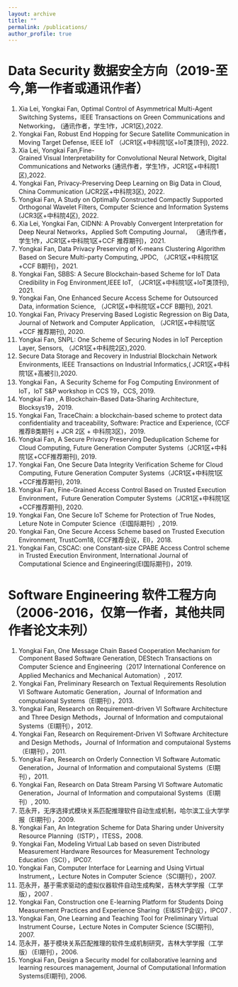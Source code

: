```yaml
---
layout: archive
title: ""
permalink: /publications/
author_profile: true
---
```

Data Security 数据安全方向（2019-至今,第一作者或通讯作者）
======
1. Xia Lei, Yongkai Fan, Optimal Control of Asymmetrical Multi-Agent Switching Systems，IEEE Transactions on Green Communications and Networking， (通讯作者，学生1作，JCR1区),2022.
1. Yongkai Fan, Robust End Hopping for Secure Satellite Communication in Moving Target Defense, IEEE IoT （JCR1区+中科院1区+IoT类顶刊), 2022.
1. Xia Lei, Yongkai Fan,Fine-Grained Visual Interpretability for Convolutional Neural Network, Digital Communications and Networks (通讯作者，学生1作，JCR1区+中科院1区),2022.
1. Yongkai Fan, Privacy-Preserving Deep Learning on Big Data in Cloud, China Communication  (JCR2区+中科院3区), 2022.
1. Yongkai Fan, A Study on Optimally Constructed Compactly Supported Orthogonal Wavelet Filters, Computer Science and Information Systems (JCR3区+中科院4区), 2022.
1. Xia Lei, Yongkai Fan, CIDNN: A Provably Convergent Interpretation for Deep Neural Networks，Applied Soft Computing Journal， （通讯作者，学生1作，JCR1区+中科院1区+CCF 推荐期刊)，2021.
1. Yongkai Fan, Data Privacy Preserving of K-means Clustering Algorithm Based on Secure Multi-party Computing, JPDC, （JCR1区+中科院1区+CCF B期刊)，2021.
1. Yongkai Fan, SBBS: A Secure Blockchain-based Scheme for IoT Data Credibility in Fog Environment,IEEE IoT, （JCR1区+中科院1区+IoT类顶刊), 2021. 
1. Yongkai Fan, One Enhanced Secure Access Scheme for Outsourced Data, information Science, （JCR1区+中科院1区+CCF B期刊), 2021. 
1. Yongkai Fan, Privacy Preserving Based Logistic Regression on Big Data, Journal of Network and Computer Application, （JCR1区+中科院1区+CCF 推荐期刊), 2020.
1. Yongkai Fan, SNPL: One Scheme of Securing Nodes in IoT Perception Layer, Sensors, （JCR1区+中科院2区),2020.
1. Secure Data Storage and Recovery in Industrial Blockchain Network Environments, IEEE Transactions on Industrial Informatics,( JCR1区+中科院1区+高被引),2020.
1. Yongkai Fan，A Security Scheme for Fog Computing Environment of IoT，IoT S&P workshop in CCS 19，CCS, 2019.
1. Yongkai Fan , A Blockchain-Based Data-Sharing Architecture, Blocksys19，2019.
1. Yongkai Fan, TraceChain: a blockchain-based scheme to protect data confidentiality and traceability, Software: Practice and Experience, (CCF 推荐B类期刊 +  JCR 2区 + 中科院3区)，2019.
1. Yongkai Fan, A Secure Privacy Preserving Deduplication Scheme for Cloud Computing, Future Generation Computer Systems（JCR1区+中科院1区+CCF推荐期刊), 2019.
1. Yongkai Fan, One Secure Data Integrity Verification Scheme for Cloud Computing, Future Generation Computer Systems（JCR1区+中科院1区+CCF推荐期刊), 2019.
1. Yongkai Fan, Fine-Grained Access Control Based on Trusted Execution Environment，Future Generation Computer Systems（JCR1区+中科院1区+CCF推荐期刊), 2020.
1. Yongkai Fan, One Secure IoT Scheme for Protection of True Nodes, Leture Note in Computer Science（EI国际期刊）, 2019.
1. Yongkai Fan, One Secure Access Scheme based on Trusted Execution Environment, TrustCom18, (CCF推荐会议，EI)，2018.
1. Yongkai Fan, CSCAC: one Constant-size CPABE Access Control scheme in Trusted Execution Environment, International Journal of Computational Science and Engineering(EI国际期刊)，2019.

Software Engineering 软件工程方向（2006-2016，仅第一作者，其他共同作者论文未列）
======
1. Yongkai Fan, One Message Chain Based Cooperation Mechanism for Component Based Software Generation, DEStech Transactions on Computer Science and Engineering（2017 International Conference on Applied Mechanics and Mechanical Automation）, 2017.
1. Yongkai Fan, Preliminary Research on Textual Requirements Resolution VI Software Automatic Generation，Journal of Information and computaional Systems（EI期刊），2013.
1. Yongkai Fan, Research on Requirement-driven VI Software Architecture and Three Design Methods，Journal of Information and computaional Systems（EI期刊），2012.
1. Yongkai Fan, Research on Requirement-Driven VI Software Architecture and Design Methods，Journal of Information and computaional Systems（EI期刊），2011.
1. Yongkai Fan, Research on Orderly Connection VI Software Automatic Generation，Journal of Information and computaional Systems（EI期刊），2011.
1. Yongkai Fan, Research on Data Stream Parsing VI Software Automatic Generation，Journal of Information and computaional Systems（EI期刊）, 2010.
1. 范永开，无序选择式模块关系匹配推理软件自动生成机制，哈尔滨工业大学学报（EI期刊），2009.
1. Yongkai Fan, An Integration Scheme for Data Sharing under University Resource Planning（ISTP），ITESS，2008.
1. Yongkai Fan, Modeling Virtual Lab based on seven Distributed Measurement Hardware Resources for Measurement Technology Education（SCI），IPC07.
1. Yongkai Fan, Computer Interface for Learning and Using Virtual Instrument,，Lecture Notes in Computer Science（SCI期刊），2007.
1. 范永开，基于需求驱动的虚拟仪器软件自动生成构架，吉林大学学报（工学版），2007 .
1. Yongkai Fan, Construction one E-learning Platform for Students Doing Measurement Practices and Experience Sharing（EI&ISTP会议），IPC07 .
1. Yongkai Fan, One Learning and Teaching Tool for Preliminary Virtual Instrument Course，Lecture Notes in Computer Science (SCI期刊), 2007.
1. 范永开，基于模块关系匹配推理的软件生成机制研究，吉林大学学报（工学版）（EI期刊），2006.
1. Yongkai Fan, Design a Security model for collaborative learning and learning resources management, Journal of Computational Information Systems(EI期刊), 2006.
